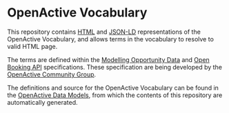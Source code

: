 # OpenActive Vocabulary

This repository contains [HTML](https://openactive.io/ns/) and [JSON-LD](https://openactive.io/ns/oa.jsonld) representations of the OpenActive Vocabulary, and allows terms in the vocabulary to resolve to valid HTML page.

The terms are defined within the [Modelling Opportunity Data](https://www.openactive.io/modelling-opportunity-data/) and [Open Booking API](https://www.openactive.io/open-booking-api/EditorsDraft/) specifications. These specification are being developed by the [OpenActive Community Group](https://www.w3.org/community/openactive).

The definitions and source for the OpenActive Vocabulary can be found in the [OpenActive Data Models](https://github.com/openactive/data-models), from which the contents of this repository are automatically generated.
